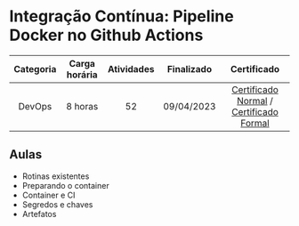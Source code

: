 # Integração Contínua: Pipeline Docker no Github Actions

Categoria | Carga horária | Atividades | Finalizado | Certificado |
:-:|:-:|:-:|:-:|:-:|
DevOps | 8 horas | 52 | 09/04/2023 | [Certificado Normal](https://cursos.alura.com.br/certificate/6c6f8997-a1f1-4850-ae42-a1e4427c73b3) / [Certificado Formal](https://cursos.alura.com.br/user/rodineicosta/course/integracao-continua-pipeline-docker-github-actions/formalCertificate)

## Aulas

- Rotinas existentes
- Preparando o container
- Container e CI
- Segredos e chaves
- Artefatos
